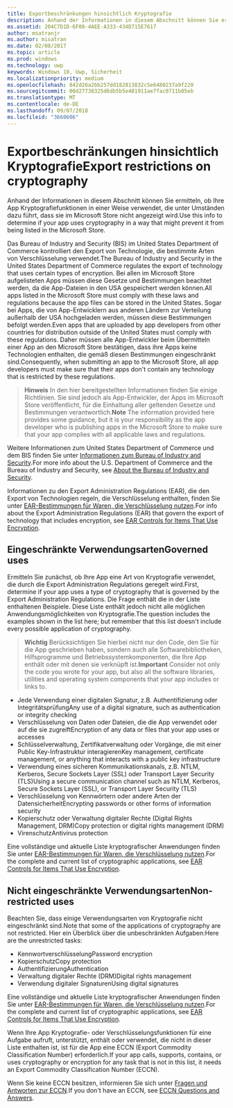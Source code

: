 ```yaml
---
title: Exportbeschränkungen hinsichtlich Kryptografie
description: Anhand der Informationen in diesem Abschnitt können Sie ermitteln, ob Ihre App Kryptografiefunktionen in einer Weise verwendet, die unter Umständen dazu führt, dass sie im Microsoft Store nicht angezeigt wird.
ms.assetid: 204C7D1D-6F08-4AEE-A333-434D715E7617
author: msatranjr
ms.author: misatran
ms.date: 02/08/2017
ms.topic: article
ms.prod: windows
ms.technology: uwp
keywords: Windows 10, Uwp, Sicherheit
ms.localizationpriority: medium
ms.openlocfilehash: 842d26a2bb257dd182813832c5e6480237a9f220
ms.sourcegitcommit: 00d27738325d6db5b5e481911ae7fac0711b05eb
ms.translationtype: MT
ms.contentlocale: de-DE
ms.lasthandoff: 09/07/2018
ms.locfileid: "3660606"
---
```

# <a name="export-restrictions-on-cryptography"></a><span data-ttu-id="47616-104">Exportbeschränkungen hinsichtlich Kryptografie</span><span class="sxs-lookup"><span data-stu-id="47616-104">Export restrictions on cryptography</span></span>



<span data-ttu-id="47616-105">Anhand der Informationen in diesem Abschnitt können Sie ermitteln, ob Ihre App Kryptografiefunktionen in einer Weise verwendet, die unter Umständen dazu führt, dass sie im Microsoft Store nicht angezeigt wird.</span><span class="sxs-lookup"><span data-stu-id="47616-105">Use this info to determine if your app uses cryptography in a way that might prevent it from being listed in the Microsoft Store.</span></span>

<span data-ttu-id="47616-106">Das Bureau of Industry and Security (BIS) im United States Department of Commerce kontrolliert den Export von Technologie, die bestimmte Arten von Verschlüsselung verwendet.</span><span class="sxs-lookup"><span data-stu-id="47616-106">The Bureau of Industry and Security in the United States Department of Commerce regulates the export of technology that uses certain types of encryption.</span></span> <span data-ttu-id="47616-107">Bei allen im Microsoft Store aufgelisteten Apps müssen diese Gesetze und Bestimmungen beachtet werden, da die App-Dateien in den USA gespeichert werden können.</span><span class="sxs-lookup"><span data-stu-id="47616-107">All apps listed in the Microsoft Store must comply with these laws and regulations because the app files can be stored in the United States.</span></span> <span data-ttu-id="47616-108">Sogar bei Apps, die von App-Entwicklern aus anderen Ländern zur Verteilung außerhalb der USA hochgeladen werden, müssen diese Bestimmungen befolgt werden.</span><span class="sxs-lookup"><span data-stu-id="47616-108">Even apps that are uploaded by app developers from other countries for distribution outside of the United States must comply with these regulations.</span></span> <span data-ttu-id="47616-109">Daher müssen alle App-Entwickler beim Übermitteln einer App an den Microsoft Store bestätigen, dass ihre Apps keine Technologien enthalten, die gemäß diesen Bestimmungen eingeschränkt sind.</span><span class="sxs-lookup"><span data-stu-id="47616-109">Consequently, when submitting an app to the Microsoft Store, all app developers must make sure that their apps don't contain any technology that is restricted by these regulations.</span></span>

> <span data-ttu-id="47616-110">**Hinweis**  In den hier bereitgestellten Informationen finden Sie einige Richtlinien. Sie sind jedoch als App-Entwickler, der Apps im Microsoft Store veröffentlicht, für die Einhaltung aller geltenden Gesetze und Bestimmungen verantwortlich.</span><span class="sxs-lookup"><span data-stu-id="47616-110">**Note**  The information provided here provides some guidance, but it is your responsibility as the app developer who is publishing apps in the Microsoft Store to make sure that your app complies with all applicable laws and regulations.</span></span>

 

<span data-ttu-id="47616-111">Weitere Informationen zum United States Department of Commerce und dem BIS finden Sie unter [Informationen zum Bureau of Industry and Security](http://go.microsoft.com/fwlink/p/?LinkID=245644).</span><span class="sxs-lookup"><span data-stu-id="47616-111">For more info about the U.S. Department of Commerce and the Bureau of Industry and Security, see [About the Bureau of Industry and Security](http://go.microsoft.com/fwlink/p/?LinkID=245644).</span></span>

<span data-ttu-id="47616-112">Informationen zu den Export Administration Regulations (EAR), die den Export von Technologien regeln, die Verschlüsselung enthalten, finden Sie unter [EAR-Bestimmungen für Waren, die Verschlüsselung nutzen](http://go.microsoft.com/fwlink/p/?LinkID=245645).</span><span class="sxs-lookup"><span data-stu-id="47616-112">For info about the Export Administration Regulations (EAR) that govern the export of technology that includes encryption, see [EAR Controls for Items That Use Encryption](http://go.microsoft.com/fwlink/p/?LinkID=245645).</span></span>

## <a name="governed-uses"></a><span data-ttu-id="47616-113">Eingeschränkte Verwendungsarten</span><span class="sxs-lookup"><span data-stu-id="47616-113">Governed uses</span></span>

<span data-ttu-id="47616-114">Ermitteln Sie zunächst, ob Ihre App eine Art von Kryptografie verwendet, die durch die Export Administration Regulations geregelt wird.</span><span class="sxs-lookup"><span data-stu-id="47616-114">First, determine if your app uses a type of cryptography that is governed by the Export Administration Regulations.</span></span> <span data-ttu-id="47616-115">Die Frage enthält die in der Liste enthaltenen Beispiele. Diese Liste enthält jedoch nicht alle möglichen Anwendungsmöglichkeiten von Kryptografie.</span><span class="sxs-lookup"><span data-stu-id="47616-115">The question includes the examples shown in the list here; but remember that this list doesn't include every possible application of cryptography.</span></span>

> <span data-ttu-id="47616-116">**Wichtig**  Berücksichtigen Sie hierbei nicht nur den Code, den Sie für die App geschrieben haben, sondern auch alle Softwarebibliotheken, Hilfsprogramme und Betriebssystemkomponenten, die Ihre App enthält oder mit denen sie verknüpft ist.</span><span class="sxs-lookup"><span data-stu-id="47616-116">**Important**  Consider not only the code you wrote for your app, but also all the software libraries, utilities and operating system components that your app includes or links to.</span></span>

-   <span data-ttu-id="47616-117">Jede Verwendung einer digitalen Signatur, z.B. Authentifizierung oder Integritätsprüfung</span><span class="sxs-lookup"><span data-stu-id="47616-117">Any use of a digital signature, such as authentication or integrity checking</span></span>
-   <span data-ttu-id="47616-118">Verschlüsselung von Daten oder Dateien, die die App verwendet oder auf die sie zugreift</span><span class="sxs-lookup"><span data-stu-id="47616-118">Encryption of any data or files that your app uses or accesses</span></span>
-   <span data-ttu-id="47616-119">Schlüsselverwaltung, Zertifikatverwaltung oder Vorgänge, die mit einer Public Key-Infrastruktur interagieren</span><span class="sxs-lookup"><span data-stu-id="47616-119">Key management, certificate management, or anything that interacts with a public key infrastructure</span></span>
-   <span data-ttu-id="47616-120">Verwendung eines sicheren Kommunikationskanals, z.B. NTLM, Kerberos, Secure Sockets Layer (SSL) oder Transport Layer Security (TLS)</span><span class="sxs-lookup"><span data-stu-id="47616-120">Using a secure communication channel such as NTLM, Kerberos, Secure Sockets Layer (SSL), or Transport Layer Security (TLS)</span></span>
-   <span data-ttu-id="47616-121">Verschlüsselung von Kennwörtern oder andere Arten der Datensicherheit</span><span class="sxs-lookup"><span data-stu-id="47616-121">Encrypting passwords or other forms of information security</span></span>
-   <span data-ttu-id="47616-122">Kopierschutz oder Verwaltung digitaler Rechte (Digital Rights Management, DRM)</span><span class="sxs-lookup"><span data-stu-id="47616-122">Copy protection or digital rights management (DRM)</span></span>
-   <span data-ttu-id="47616-123">Virenschutz</span><span class="sxs-lookup"><span data-stu-id="47616-123">Antivirus protection</span></span>

<span data-ttu-id="47616-124">Eine vollständige und aktuelle Liste kryptografischer Anwendungen finden Sie unter [EAR-Bestimmungen für Waren, die Verschlüsselung nutzen](http://go.microsoft.com/fwlink/p/?LinkID=245645).</span><span class="sxs-lookup"><span data-stu-id="47616-124">For the complete and current list of cryptographic applications, see [EAR Controls for Items That Use Encryption](http://go.microsoft.com/fwlink/p/?LinkID=245645).</span></span>

## <a name="non-restricted-uses"></a><span data-ttu-id="47616-125">Nicht eingeschränkte Verwendungsarten</span><span class="sxs-lookup"><span data-stu-id="47616-125">Non-restricted uses</span></span>

<span data-ttu-id="47616-126">Beachten Sie, dass einige Verwendungsarten von Kryptografie nicht eingeschränkt sind.</span><span class="sxs-lookup"><span data-stu-id="47616-126">Note that some of the applications of cryptography are not restricted.</span></span> <span data-ttu-id="47616-127">Hier ein Überblick über die unbeschränkten Aufgaben:</span><span class="sxs-lookup"><span data-stu-id="47616-127">Here are the unrestricted tasks:</span></span>

-   <span data-ttu-id="47616-128">Kennwortverschlüsselung</span><span class="sxs-lookup"><span data-stu-id="47616-128">Password encryption</span></span>
-   <span data-ttu-id="47616-129">Kopierschutz</span><span class="sxs-lookup"><span data-stu-id="47616-129">Copy protection</span></span>
-   <span data-ttu-id="47616-130">Authentifizierung</span><span class="sxs-lookup"><span data-stu-id="47616-130">Authentication</span></span>
-   <span data-ttu-id="47616-131">Verwaltung digitaler Rechte (DRM)</span><span class="sxs-lookup"><span data-stu-id="47616-131">Digital rights management</span></span>
-   <span data-ttu-id="47616-132">Verwendung digitaler Signaturen</span><span class="sxs-lookup"><span data-stu-id="47616-132">Using digital signatures</span></span>

<span data-ttu-id="47616-133">Eine vollständige und aktuelle Liste kryptografischer Anwendungen finden Sie unter [EAR-Bestimmungen für Waren, die Verschlüsselung nutzen](http://go.microsoft.com/fwlink/p/?LinkID=245645).</span><span class="sxs-lookup"><span data-stu-id="47616-133">For the complete and current list of cryptographic applications, see [EAR Controls for Items That Use Encryption](http://go.microsoft.com/fwlink/p/?LinkID=245645).</span></span>

<span data-ttu-id="47616-134">Wenn Ihre App Kryptografie- oder Verschlüsselungsfunktionen für eine Aufgabe aufruft, unterstützt, enthält oder verwendet, die nicht in dieser Liste enthalten ist, ist für die App eine ECCN (Export Commodity Classification Number) erforderlich.</span><span class="sxs-lookup"><span data-stu-id="47616-134">If your app calls, supports, contains, or uses cryptography or encryption for any task that is not in this list, it needs an Export Commodity Classification Number (ECCN).</span></span>

<span data-ttu-id="47616-135">Wenn Sie keine ECCN besitzen, informieren Sie sich unter [Fragen und Antworten zur ECCN](http://go.microsoft.com/fwlink/p/?LinkID=245646).</span><span class="sxs-lookup"><span data-stu-id="47616-135">If you don't have an ECCN, see [ECCN Questions and Answers](http://go.microsoft.com/fwlink/p/?LinkID=245646).</span></span>

